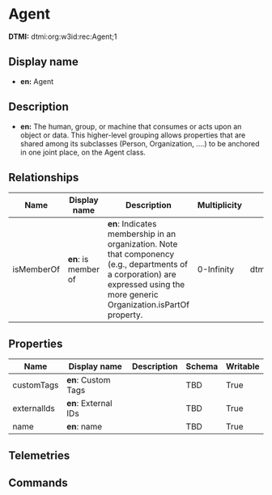 # Agent
**DTMI:** dtmi:org:w3id:rec:Agent;1
## Display name
- **en:** Agent
## Description
- **en:** The human, group, or machine that consumes or acts upon an object or data. This higher-level grouping allows properties that are shared among its subclasses (Person, Organization, ....) to be anchored in one joint place, on the Agent class.
## Relationships
|Name|Display name|Description|Multiplicity|Target|Properties|Writable|
|-|-|-|-|-|-|-|
|isMemberOf|**en**: is member of|**en**: Indicates membership in an organization. Note that componency (e.g., departments of a corporation) are expressed using the more generic Organization.isPartOf property.|0-Infinity|dtmi:org:w3id:rec:Organization;1||True|
## Properties
|Name|Display name|Description|Schema|Writable|
|-|-|-|-|-|
|customTags|**en**: Custom Tags||TBD|True|
|externalIds|**en**: External IDs||TBD|True|
|name|**en**: name||TBD|True|
## Telemetries
## Commands
